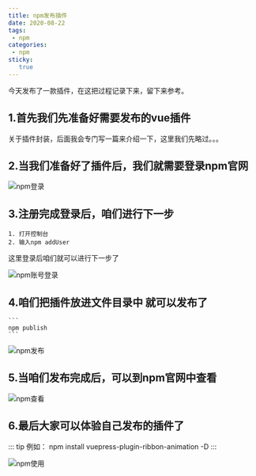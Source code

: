 ```yaml
---
title: npm发布插件
date: 2020-08-22
tags:
 - npm
categories: 
 - npm
sticky: 
   true
---
```


今天发布了一款插件，在这把过程记录下来，留下来参考。

## 1.首先我们先准备好需要发布的vue插件

   关于插件封装，后面我会专门写一篇来介绍一下，这里我们先略过。。。
   
## 2.当我们准备好了插件后，我们就需要登录npm官网

<img :src="$withBase('/assets/image/npm01.png')" alt="npm登录">

## 3.注册完成登录后，咱们进行下一步
    1. 打开控制台
    2. 输入npm addUser
    
   这里登录后咱们就可以进行下一步了
   
   
<img :src="$withBase('/assets/image/npm02.png')" alt="npm账号登录">  
   

## 4.咱们把插件放进文件目录中 就可以发布了
    ```
    npm publish
    ```
<img :src="$withBase('/assets/image/npm03.png')" alt="npm发布">

## 5.当咱们发布完成后，可以到npm官网中查看

 <img :src="$withBase('/assets/image/npm04.png')" alt="npm查看">


## 6.最后大家可以体验自己发布的插件了

::: tip
例如： npm install vuepress-plugin-ribbon-animation -D
:::

 <img :src="$withBase('/assets/image/npm05.png')" alt="npm使用">
